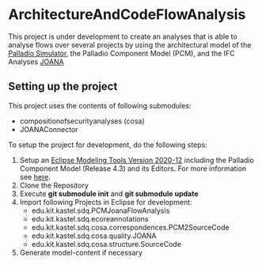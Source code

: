 # ArchitectureAndCodeFlowAnalysis
This project is under development to create an analyses that is able to analyse flows over several projects by using the architectural model of the [Palladio Simulator](https://www.palladio-simulator.com/home/), the Palladio Component Model (PCM), and the IFC Analyses [JOANA](https://pp.ipd.kit.edu/projects/joana/) 


## Setting up the project
This project uses the contents of following submodules:

- compositionofsecurityanalyses (cosa)
- JOANAConnector

To setup the project for development, do the following steps:

1. Setup an [Eclipse Modeling Tools Version 2020-12](https://www.eclipse.org/downloads/packages/release/2020-12/r/eclipse-modeling-tools) including the Palladio Component Model (Release 4.3) and its Editors. For more information see [here](https://sdqweb.ipd.kit.edu/wiki/PCM_4.3).
2. Clone the Repository
3. Execute **git submodule init** and **git submodule update**  
4. Import following Projects in Eclipse for development:
    - edu.kit.kastel.sdq.PCMJoanaFlowAnalysis
    - edu.kit.kastel.sdq.ecoreannotations
    - edu.kit.kastel.sdq.cosa.correspondences.PCM2SourceCode
    - edu.kit.kastel.sdq.cosa.quality.JOANA
    - edu.kit.kastel.sdq.cosa.structure.SourceCode
5. Generate model-content if necessary






